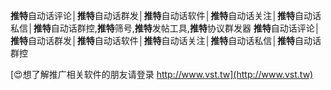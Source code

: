 **推特**自动话评论│**推特**自动话群发│**推特**自动话软件│**推特**自动话关注│**推特**自动话私信│**推特**自动话群控,**推特**筛号,**推特**发帖工具,**推特**协议群发器
**推特**自动话评论│**推特**自动话群发│**推特**自动话软件│**推特**自动话关注│**推特**自动话私信│**推特**自动话群控

[😍想了解推广相关软件的朋友请登录 http://www.vst.tw](http://www.vst.tw)



